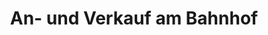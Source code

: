 ---
title: "An- und Verkauf am Bahnhof"
url: /falkensee/an-und-verkauf-am-bahnhof/
shop: Gebrauchtwaren
---